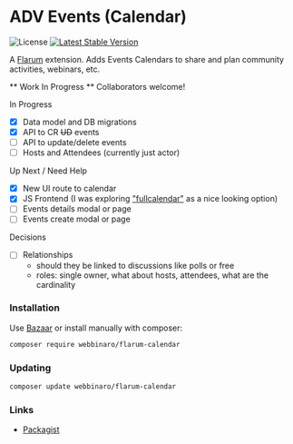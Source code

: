 # ADV Events (Calendar)

![License](https://img.shields.io/badge/license-MIT-blue.svg) [![Latest Stable Version](https://img.shields.io/packagist/v/webbinaro/adv-extras.svg)](https://packagist.org/packages/webbinaro/adv-extras)

A [Flarum](http://flarum.org) extension. 
Adds Events Calendars to share and plan community activities, webinars, etc.

** Work In Progress **
Collaborators welcome!

In Progress
- [x] Data model and DB migrations
- [x] API to CR ~~UD~~ events
- [ ] API to update/delete events 
- [ ] Hosts and Attendees (currently just actor)
  
Up Next / Need Help
- [x] New UI route to calendar
- [x] JS Frontend (I was exploring ["fullcalendar"](https://fullcalendar.io/) as a nice looking option) 
- [ ] Events details modal or page
- [ ] Events create modal or page

Decisions
- [ ] Relationships 
    - should they be linked to discussions like polls or free
    - roles: single owner, what about hosts, attendees, what are the cardinality

### Installation

Use [Bazaar](https://discuss.flarum.org/d/5151-flagrow-bazaar-the-extension-marketplace) or install manually with composer:

```sh
composer require webbinaro/flarum-calendar
```

### Updating

```sh
composer update webbinaro/flarum-calendar
```

### Links

- [Packagist](https://packagist.org/packages/webbinaro/adv-extras)
